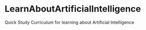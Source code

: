 # LearnAboutArtificialIntelligence
Quick Study Curriculum for learning about Artificial Intelligence

